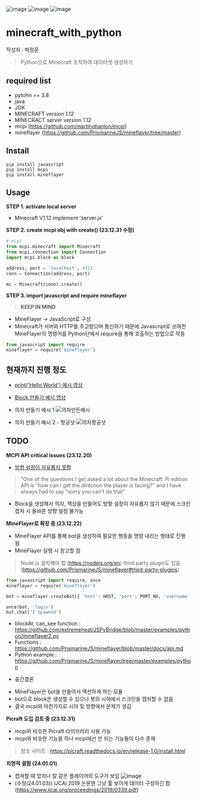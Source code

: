 ![image](https://github.com/jhoonpark-codes/mincraft_with_python/assets/154233920/10e6dcfb-b1b7-472b-bb83-a9c96cd03a23)
![image](https://github.com/jhoonpark-codes/mincraft_with_python/assets/154233920/4f4de2ab-d612-4e97-8f27-9a61df3e5997)
![image](https://github.com/jhoonpark-codes/mincraft_with_python/assets/154233920/cf9aa628-05c5-4c74-a4e5-a8fd9c57edd5)
# minecraft_with_python
작성자 : 박정훈
> Python으로 Minecraft 조작하여 데이터셋 생성하기

## required list
- pytohn == 3.8
- java
- JDK
- MINECRAFT version 1.12
- MINECRACT server version 1.12
- mcpi (https://github.com/martinohanlon/mcpi)
- mineflayer (https://github.com/PrismarineJS/mineflayer/tree/master)

## Install
```shell
pip install javascript
pip install mcpi
pip install mineflayer
```

## Usage
**STEP 1. activate local server**
- Minecraft V1.12 implement 'server.js'

**STEP 2. create mcpi obj with create() (23.12.31 수정)**
```py
# mcpi
from mcpi.minecraft import Minecraft
from mcpi.connection import Connection
import mcpi.block as block

address, port = 'localhost', 4711
conn = Connection(address, port)

mc = Minecraft(conn).create()
```

**STEP 3. import javascript and require mineflayer**
> **KEEP IN MIND**
* MineFlayer -> JavaScript로 구성
* Minecraft가 서버와 HTTP를 주고받으며 통신하기 때문에 Javascript로 쓰여진 MineFlayer의 명령어를 Python단에서 require을 통해 호출하는 방법으로 작동
```py
from javascript import require
mineflayer = require('mineflayer')
```

## 현재까지 진행 정도
* [print('Hello World') 예시 영상](https://drive.google.com/file/d/1meIPwxhEP05Z7XH0aJDPSr7Fid26Lbrg/view?usp=drive_link)
* [Block 만들기 예시 영상](https://drive.google.com/file/d/1qPSPauVqnphmSvWC2Zn6CxghRPFNQiPT/view?usp=drive_link)
* 의자 만들기 예시 1
![의자만든예시](https://github.com/jhoonpark-codes/mincraft_with_python/assets/154233920/6f772642-5059-491c-90fa-7ae6a8ea7c87)

* 의자 만들기 예시 2 - 항공샷
![의자항공샷](https://github.com/jhoonpark-codes/mincraft_with_python/assets/154233920/375bc0e7-3852-4a43-81a1-2bde315762e5)


## TODO

**MCPI API critical issues (23.12.20)**
* [방향 설정이 자유롭지 못함](https://www.stuffaboutcode.com/2015/01/minecraft-api-players-direction.html)
> "One of the questions I get asked a lot about the Minecraft: Pi edition APi is "how can I get the direction the player is facing?" and I have always had to say "sorry you can't do that"
* Block을 생성해서 의자, 책상을 만들어도 방향 설정이 자유롭지 않기 때문에 스크린캡처 시 올바른 방향 설정 불가능

**MineFlayer로 확장 중 (23.12.22)**
* MineFlayer API를 통해 bot을 생성하여 필요한 행동을 명령 내리는 형태로 진행 됨
* MineFlayer 실행 시 참고할 점
> Node.js 설치해야 함 (https://nodejs.org/en)
> third party plugin도 있음 (https://github.com/PrismarineJS/mineflayer#third-party-plugins)

```py
from javascript import require, once
mineflayer = require('mineflayer')

bot = mineflayer.createBot({ 'host': HOST, 'port': PORT_NO, 'username': BOT_USERNAME, 'hideErrors': False })

once(bot, 'login')
bot.chat('I Spawned')
```
- blockAt, can_see function : https://github.com/extremeheat/JSPyBridge/blob/master/examples/python/mineflayer2.py
- Functions : https://github.com/PrismarineJS/mineflayer/blob/master/docs/api.md
- Python example : https://github.com/PrismarineJS/mineflayer/tree/master/examples/python

* 중간결론
- MineFlayer은 bot을 만들어서 액션하게 하는 모듈
- bot으로 block은 생성할 수 있으나 봇의 시야에서 스크린을 캡처할 수 없음
- 결국 mcpi와 마찬가지로 시야 및 방향에서 문제가 생김


**Picraft 도입 검토 중 (23.12.31)**
* mcpi와 비슷한 Picraft 라이브러리 사용 가능
* mcpi와 비슷한 기능을 하나 mcpi에선 안 되는 기능들이 다수 존재
> 참조 사이트 : https://picraft.readthedocs.io/en/release-1.0/install.html

**치명적 결함 (24.01.01)**
* 캡쳐할 때 망치나 칼 같은 플레이어의 도구가 보임
![image](https://github.com/jhoonpark-codes/mincraft_with_python/assets/154233920/dac40d33-eabe-4d0d-9567-3e29d8059ebc)
* (수정(24.01.03)) IJCAI 2019 논문엔 그냥 툴 보이게 데이터 구성하긴 함 (https://www.ijcai.org/proceedings/2019/0339.pdf)

